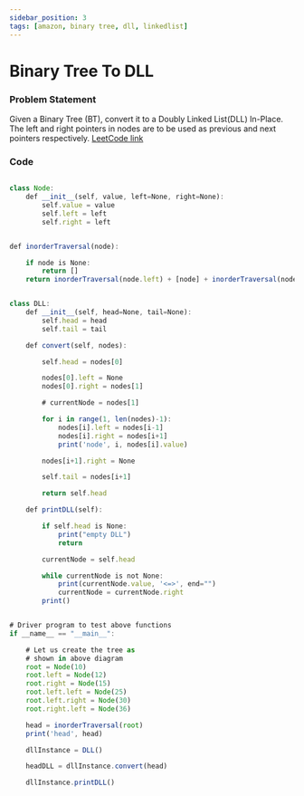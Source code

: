 ```yaml
---
sidebar_position: 3
tags: [amazon, binary tree, dll, linkedlist]
---
```


# Binary Tree To DLL

### Problem Statement

Given a Binary Tree (BT), convert it to a Doubly Linked List(DLL) In-Place.
The left and right pointers in nodes are to be used as previous and next pointers respectively.
[LeetCode link](https://leetcode.com/problems/flatten-binary-tree-to-linked-list/)

### Code

```jsx title="Python Code"

class Node:
    def __init__(self, value, left=None, right=None):
        self.value = value
        self.left = left
        self.right = left


def inorderTraversal(node):

    if node is None:
        return []
    return inorderTraversal(node.left) + [node] + inorderTraversal(node.right)


class DLL:
    def __init__(self, head=None, tail=None):
        self.head = head
        self.tail = tail

    def convert(self, nodes):

        self.head = nodes[0]

        nodes[0].left = None
        nodes[0].right = nodes[1]

        # currentNode = nodes[1]

        for i in range(1, len(nodes)-1):
            nodes[i].left = nodes[i-1]
            nodes[i].right = nodes[i+1]
            print('node', i, nodes[i].value)

        nodes[i+1].right = None

        self.tail = nodes[i+1]

        return self.head

    def printDLL(self):

        if self.head is None:
            print("empty DLL")
            return

        currentNode = self.head

        while currentNode is not None:
            print(currentNode.value, '<=>', end="")
            currentNode = currentNode.right
        print()


# Driver program to test above functions
if __name__ == "__main__":

    # Let us create the tree as
    # shown in above diagram
    root = Node(10)
    root.left = Node(12)
    root.right = Node(15)
    root.left.left = Node(25)
    root.left.right = Node(30)
    root.right.left = Node(36)

    head = inorderTraversal(root)
    print('head', head)

    dllInstance = DLL()

    headDLL = dllInstance.convert(head)

    dllInstance.printDLL()

```
